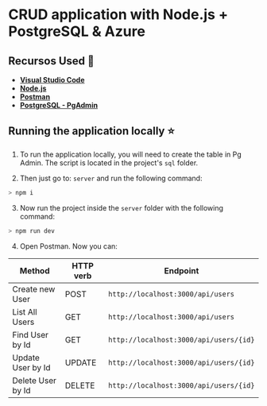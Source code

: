 # CRUD application with Node.js + PostgreSQL & Azure

## Recursos Used 🚀

* **[Visual Studio Code](https://code.visualstudio.com/?WT.mc_id=javascript-0000-gllemos)**
* **[Node.js](https://nodejs.org/en/)**
* **[Postman](https://www.getpostman.com/)**
* **[PostgreSQL - PgAdmin](https://www.postgresql.org/download/)**

## Running the application locally ⭐️

1. To run the application locally, you will need to create the table in Pg Admin. The script is located in the project's `sql` folder.

2. Then just go to: `server` and run the following command:

```bash
> npm i
```

3. Now run the project inside the `server` folder with the following command:

```bash
> npm run dev
```

4. Open Postman. Now you can:

| Method | HTTP verb | Endpoint |
|---|---|---|
| Create new User | POST | `http://localhost:3000/api/users` |
| List All Users | GET | `http://localhost:3000/api/users` |
| Find User by Id | GET | `http://localhost:3000/api/users/{id}`|
| Update User by Id | UPDATE | `http://localhost:3000/api/users/{id}`|
| Delete User by Id | DELETE | `http://localhost:3000/api/users/{id}`|
